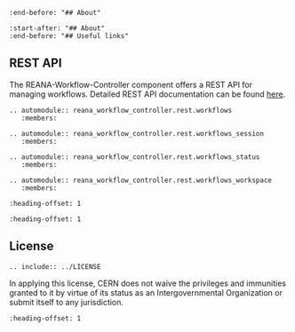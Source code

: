 ```{include} ../README.md
:end-before: "## About"
```

```{include} ../README.md
:start-after: "## About"
:end-before: "## Useful links"
```

## REST API

The REANA-Workflow-Controller component offers a REST API for managing
workflows. Detailed REST API documentation can be found <a href="_static/api.html">here</a>.

```{eval-rst}
.. automodule:: reana_workflow_controller.rest.workflows
   :members:
```

```{eval-rst}
.. automodule:: reana_workflow_controller.rest.workflows_session
   :members:
```

```{eval-rst}
.. automodule:: reana_workflow_controller.rest.workflows_status
   :members:
```

```{eval-rst}
.. automodule:: reana_workflow_controller.rest.workflows_workspace
   :members:
```

```{include} ../CHANGELOG.md
:heading-offset: 1
```

```{include} ../CONTRIBUTING.md
:heading-offset: 1
```

## License

```{eval-rst}
.. include:: ../LICENSE
```

In applying this license, CERN does not waive the privileges and immunities
granted to it by virtue of its status as an Intergovernmental Organization or
submit itself to any jurisdiction.

```{include} ../AUTHORS.md
:heading-offset: 1
```
